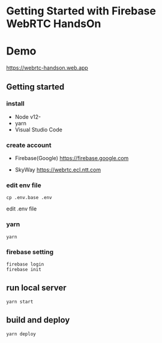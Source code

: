 # Getting Started with Firebase WebRTC HandsOn


# Demo
https://webrtc-handson.web.app

## Getting started
### install

- Node v12-
- yarn 
- Visual Studio Code

### create account

- Firebase(Google)
  https://firebase.google.com

- SkyWay
  https://webrtc.ecl.ntt.com

### edit env file

```
cp .env.base .env
```

edit .env file

### yarn  
```
yarn

```

### firebase setting
```
firebase login
firebase init
```

## run local server

```
yarn start
```

## build and deploy

```
yarn deploy
```